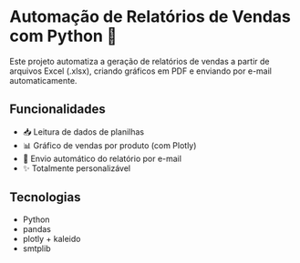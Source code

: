 # Automação de Relatórios de Vendas com Python 🐍

Este projeto automatiza a geração de relatórios de vendas a partir de arquivos Excel (.xlsx), criando gráficos em PDF e enviando por e-mail automaticamente.

## Funcionalidades
- 📥 Leitura de dados de planilhas
- 📊 Gráfico de vendas por produto (com Plotly)
- 📧 Envio automático do relatório por e-mail
- ✨ Totalmente personalizável

## Tecnologias
- Python
- pandas
- plotly + kaleido
- smtplib
